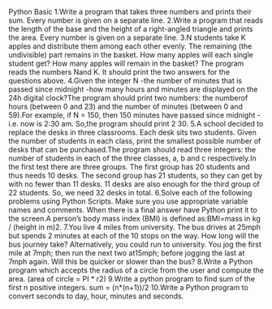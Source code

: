 Python Basic
1.Write a program that takes three numbers and prints their sum. Every number is given on a separate line.
2.Write a program that reads the length of the base and the height of a right-angled triangle and prints the area. Every number is given on a separate line.
3.N students take K apples and distribute them among each other evenly. The remaining (the  undivisible)  part  remains  in  the  basket.  How  many  apples  will  each  single  
student get? How many apples will remain in the basket? The program reads the numbers Nand K. It should print the two answers for the questions above.
4.Given the integer N -the number of minutes that is passed since midnight -how many hours and minutes are displayed on the 24h digital clock?The program should print two numbers: 
the numberof hours (between 0 and 23) and the number of minutes (between 0 and 59).For example, if N = 150, then 150 minutes have passed since midnight -i.e. now is 2:30 am. 
So,the program should print 2 30.
5.A school decided to replace the desks in three classrooms. Each desk sits two students. Given the number of students in each class, print the smallest possible number of desks 
that can be purchased.The  program  should  read  three  integers:  the  number  of  students  in  each  of  the  three classes, a, b and c respectively.In the first test there 
are three groups. The first group has 20 students and thus needs 10 desks. The second group has 21 students, so they can get by with no fewer than 11 desks. 11 desks are also
enough for the third group of 22 students. So, we need 32 desks in total. 
6.Solve each of the following problems using Python Scripts. Make sure you use appropriate variable names and comments. When there is a final answer have Python print it to the 
screen.A person’s body mass index (BMI) is defined as:BMI=mass in kg / (height in m)2.
7.You live 4 miles from university. The bus drives at 25mph but spends 2 minutes at each of the 10 stops on the way. How long will the bus journey take? Alternatively, you could 
run to university. You jog the first mile at 7mph; then run the next two at15mph; before jogging the last at 7mph again. Will this be quicker or slower than the bus?
8.Write a Python program which accepts the radius of a circle from the user and compute the area. (area of circle = PI * r2)
9.Write a python program to find sum of the first n positive integers. sum = (n*(n+1))/2
10.Write a Python program to convert seconds to day, hour, minutes and seconds.
